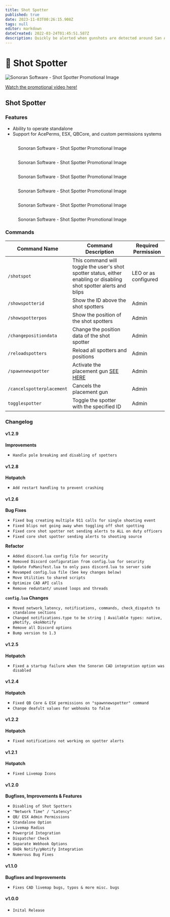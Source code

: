 ```yaml
---
title: Shot Spotter
published: true
date: 2023-11-03T00:26:15.908Z
tags: null
editor: markdown
dateCreated: 2022-03-24T01:45:51.587Z
description: Quickly be alerted when gunshots are detected around San Andreas
---
```


# 🔫 Shot Spotter

![Sonoran Software - Shot Spotter Promotional Image](../../ss-final.png)

[Watch the promotional video here!](https://www.youtube.com/watch?v=ng12Pimxev0\&list=PLM88KLbdei-3aWVX7A1sPDA3Na94p0Gt5\&index=8\&pp=iAQB)

## Shot Spotter

### Features

* Ability to operate standalone
* Support for AcePerms, ESX, QBCore, and custom permissions systems

<figure><img src="../../shot-spotter/ss-cad-integration.png" alt=""><figcaption><p>Sonoran Software - Shot Spotter Promotional Image</p></figcaption></figure>

<figure><img src="../../shot-spotter/ss-in-game-blips.png" alt=""><figcaption><p>Sonoran Software - Shot Spotter Promotional Image</p></figcaption></figure>

<figure><img src="../../ss-gun-placement-system.png" alt=""><figcaption><p>Sonoran Software - Shot Spotter Promotional Image</p></figcaption></figure>

<figure><img src="../../shot-spotter/ss-discord-webhooks.png" alt=""><figcaption><p>Sonoran Software - Shot Spotter Promotional Image</p></figcaption></figure>

<figure><img src="../../shot-spotter/ss-translate-feature.png" alt=""><figcaption><p>Sonoran Software - Shot Spotter Promotional Image</p></figcaption></figure>

<figure><img src="../../shot-spotter/ss-highly-configurable.png" alt=""><figcaption><p>Sonoran Software - Shot Spotter Promotional Image</p></figcaption></figure>

### Commands

| Command Name              | Command Description                                                                                                 | Required Permission  |
| ------------------------- | ------------------------------------------------------------------------------------------------------------------- | -------------------- |
| `/shotspot`               | This command will toggle the user's shot spotter status, either enabling or disabling shot spotter alerts and blips | LEO or as configured |
| `/showspotterid`          | Show the ID above the shot spotters                                                                                 | Admin                |
| `/showspotterpos`         | Show the position of the shot spotters                                                                              | Admin                |
| `/changepositiondata`     | Change the position data of the shot spotter                                                                        | Admin                |
| `/reloadspotters`         | Reload all spotters and positions                                                                                   | Admin                |
| `/spawnnewspotter`        | Activate the placement gun [SEE HERE](https://docs.sonoran.store/en/gun-placement)                                  | Admin                |
| `/cancelspotterplacement` | Cancels the placement gun                                                                                           | Admin                |
| `togglespotter`           | Toggle the spotter with the specified ID                                                                            | Admin                |

### Changelog

#### v1.2.9

**Improvements**

* `Handle pole breaking and disabling of spotters`

#### v1.2.8

**Hotpatch**

* `Add restart handling to prevent crashing`

#### v1.2.6

**Bug Fixes**

* `Fixed bug creating multiple 911 calls for single shooting event`
* `Fixed blips not going away when toggling off shot spotting`
* `Fixed core shot spotter not sending alerts to ALL on duty officers`
* `Fixed core shot spotter sending alerts to shooting source`

**Refactor**

* `Added discord.lua config file for security`
* `Removed Discord configuration from config.lua for security`
* `Update FxManifest.lua to only pass discord.lua to server side`
* `Revamped config.lua file (See key changes below)`
* `Move Utilities to shared scripts`
* `Optimize CAD API calls`
* `Remove reduntant/ unused loops and threads`

**`config.lua` Changes**

* `Moved network_latency, notifications, commands, check_dispatch to standalone sections`
* `Changed notifications.type to be string | Available types: native, pNotify, okokNotify`
* `Remove all Discord options`
* `Bump version to 1.3`

#### v1.2.5

**Hotpatch**

* `Fixed a startup failure when the Sonoran CAD integration option was disabled`

#### v1.2.4

**Hotpatch**

* `Fixed QB Core & ESX permissions on "spawnnewspotter" command`
* `Change deafult values for webhooks to false`

#### v1.2.2

**Hotpatch**

* `Fixed notifications not working on spotter alerts`

#### v1.2.1

**Hotpatch**

* `Fixed Livemap Icons`

#### v1.2.0

**Bugfixes, Improvements & Features**

* `Disabling of Shot Spotters`
* `"Network Time" / "Latency"`
* `QB/ ESX Admin Permissions`
* `Standalone Option`
* `Livemap Radius`
* `Powergrid Integration`
* `Dispatcher Check`
* `Separate Webhook Options`
* `OkOk Notify/pNotify Integration`
* `Numerous Bug Fixes`

#### v1.1.0

**Bugfixes and Improvements**

* `Fixes CAD livemap bugs, typos & more misc. bugs`

#### v1.0.0

* `Inital Release`
